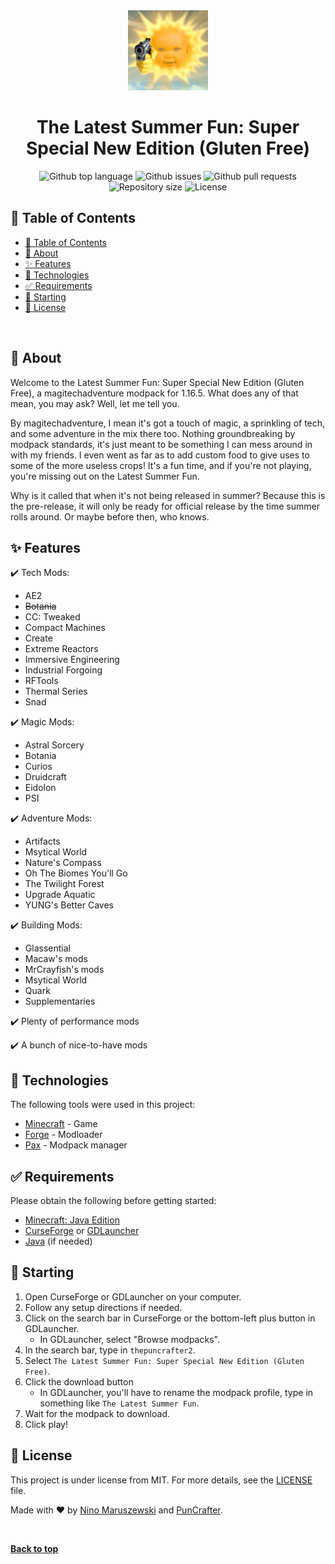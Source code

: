 <div align="center" id="top">
  <img src="./modpack/icon.png" alt="The Latest Summer Fun" />
</div>

<h1 align="center">The Latest Summer Fun: Super Special New Edition (Gluten Free)</h1>

<p align="center">
  <img alt="Github top language" src="https://img.shields.io/github/languages/top/MrAwesomeRocks/the-latest-summer-fun?style=for-the-badge">

  <img alt="Github issues" src="https://img.shields.io/github/issues/MrAwesomeRocks/the-latest-summer-fun?style=for-the-badge" />

  <img alt="Github pull requests" src="https://img.shields.io/github/issues-pr/MrAwesomeRocks/the-latest-summer-fun?style=for-the-badge" />

  <img alt="Repository size" src="https://img.shields.io/github/repo-size/MrAwesomeRocks/the-latest-summer-fun?style=for-the-badge">

  <img alt="License" src="https://img.shields.io/github/license/MrAwesomeRocks/the-latest-summer-fun?style=for-the-badge">
</p>

<!-- Status -->

<!-- <h4 align="center">
	🚧  The Latest Summer Fun 🚀 Under construction...  🚧
</h4>

<hr> -->

## :page_with_curl: Table of Contents
- [:page_with_curl: Table of Contents](#page_with_curl-table-of-contents)
- [:dart: About](#dart-about)
- [:sparkles: Features](#sparkles-features)
- [:rocket: Technologies](#rocket-technologies)
- [:white_check_mark: Requirements](#white_check_mark-requirements)
- [:checkered_flag: Starting](#checkered_flag-starting)
- [:memo: License](#memo-license)

<br>

## :dart: About

Welcome to the Latest Summer Fun: Super Special New Edition (Gluten Free), a magitechadventure modpack for 1.16.5. What does any of that mean, you may ask? Well, let me tell you.

By magitechadventure, I mean it's got a touch of magic, a sprinkling of tech, and some adventure in the mix there too. Nothing groundbreaking by modpack standards, it's just meant to be something I can mess around in with my friends. I even went as far as to add custom food to give uses to some of the more useless crops! It's a fun time, and if you're not playing, you're missing out on the Latest Summer Fun.

Why is it called that when it's not being released in summer? Because this is the pre-release, it will only be ready for official release by the time summer rolls around. Or maybe before then, who knows.

## :sparkles: Features

:heavy_check_mark: Tech Mods:
- AE2
- ~~Botania~~
- CC: Tweaked
- Compact Machines
- Create
- Extreme Reactors
- Immersive Engineering
- Industrial Forgoing
- RFTools
- Thermal Series
- Snad

:heavy_check_mark: Magic Mods:
- Astral Sorcery
- Botania
- Curios
- Druidcraft
- Eidolon
- PSI

:heavy_check_mark: Adventure Mods:
- Artifacts
- Msytical World
- Nature's Compass
- Oh The Biomes You'll Go
- The Twilight Forest
- Upgrade Aquatic
- YUNG's Better Caves

:heavy_check_mark: Building Mods:
- Glassential
- Macaw's mods
- MrCrayfish's mods
- Msytical World
- Quark
- Supplementaries

:heavy_check_mark: Plenty of performance mods

:heavy_check_mark: A bunch of nice-to-have mods

## :rocket: Technologies

The following tools were used in this project:

- [Minecraft](https://minecraft.net) - Game
- [Forge](https://files.minecraftforge.net/) - Modloader
- [Pax](https://github.com/froehlichA/pax) - Modpack manager

## :white_check_mark: Requirements

Please obtain the following before getting started:

- [Minecraft: Java Edition](https://minecraft.net)
- [CurseForge](https://download.curseforge.com/) or [GDLauncher](https://gdevs.io)
- [Java](https://adoptopenjdk.net/?variant=openjdk16&jvmVariant=openj9) (if needed)

## :checkered_flag: Starting

1. Open CurseForge or GDLauncher on your computer.
2. Follow any setup directions if needed.
3. Click on the search bar in CurseForge or the bottom-left plus button in GDLauncher.
   - In GDLauncher, select "Browse modpacks".
4. In the search bar, type in `thepuncrafter2`.
5. Select `The Latest Summer Fun: Super Special New Edition (Gluten Free)`.
6. Click the download button
   - In GDLauncher, you'll have to rename the modpack profile, type in something like `The Latest Summer Fun`.
7. Wait for the modpack to download.
8. Click play!

## :memo: License

This project is under license from MIT. For more details, see the [LICENSE](LICENSE.md) file.

Made with :heart: by [Nino Maruszewski](https://github.com/MrAwesomeRocks) and [PunCrafter](https://github.com/puncrafter).

&#xa0;

**[Back to top](#top)**
